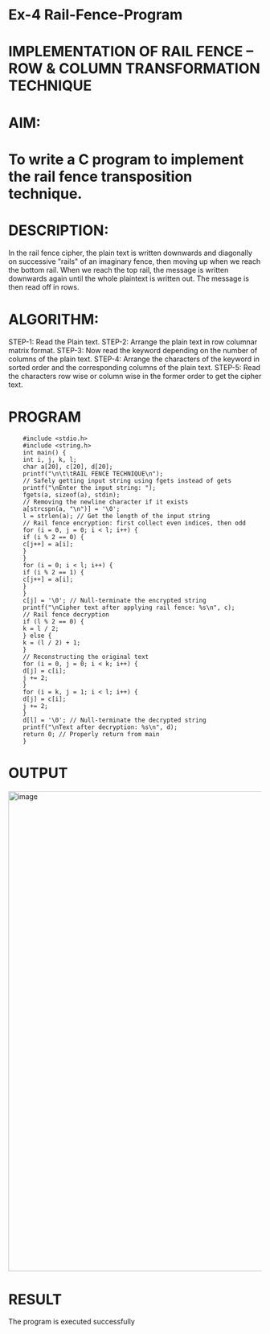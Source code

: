 # Ex-4 Rail-Fence-Program

# IMPLEMENTATION OF RAIL FENCE – ROW & COLUMN TRANSFORMATION TECHNIQUE

# AIM:

# To write a C program to implement the rail fence transposition technique.

# DESCRIPTION:

In the rail fence cipher, the plain text is written downwards and diagonally on successive "rails" of an imaginary fence, then moving up when we reach the bottom rail. When we reach the top rail, the message is written downwards again until the whole plaintext is written out. The message is then read off in rows.

# ALGORITHM:

STEP-1: Read the Plain text.
STEP-2: Arrange the plain text in row columnar matrix format.
STEP-3: Now read the keyword depending on the number of columns of the plain text.
STEP-4: Arrange the characters of the keyword in sorted order and the corresponding columns of the plain text.
STEP-5: Read the characters row wise or column wise in the former order to get the cipher text.

# PROGRAM

        #include <stdio.h>
        #include <string.h>
        int main() {
        int i, j, k, l;
        char a[20], c[20], d[20];
        printf("\n\t\tRAIL FENCE TECHNIQUE\n");
        // Safely getting input string using fgets instead of gets
        printf("\nEnter the input string: ");
        fgets(a, sizeof(a), stdin);
        // Removing the newline character if it exists
        a[strcspn(a, "\n")] = '\0';
        l = strlen(a); // Get the length of the input string
        // Rail fence encryption: first collect even indices, then odd
        for (i = 0, j = 0; i < l; i++) {
        if (i % 2 == 0) {
        c[j++] = a[i];
        }
        }
        for (i = 0; i < l; i++) {
        if (i % 2 == 1) {
        c[j++] = a[i];
        }
        }
        c[j] = '\0'; // Null-terminate the encrypted string
        printf("\nCipher text after applying rail fence: %s\n", c);
        // Rail fence decryption
        if (l % 2 == 0) {
        k = l / 2;
        } else {
        k = (l / 2) + 1;
        }
        // Reconstructing the original text
        for (i = 0, j = 0; i < k; i++) {
        d[j] = c[i];
        j += 2;
        }
        for (i = k, j = 1; i < l; i++) {
        d[j] = c[i];
        j += 2;
        }
        d[l] = '\0'; // Null-terminate the decrypted string
        printf("\nText after decryption: %s\n", d);
        return 0; // Properly return from main
        }


# OUTPUT
<img width="1679" height="955" alt="image" src="https://github.com/user-attachments/assets/dd2eb8de-6ec9-4482-a370-14e67f14a737" />

# RESULT
The program is executed successfully
